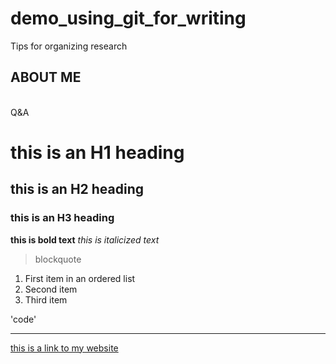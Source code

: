 # demo_using_git_for_writing
Tips for organizing research

## ABOUT ME
<br>
Q&A

# this is an H1 heading
## this is an H2 heading
### this is an H3 heading

**this is bold text**
*this is italicized text*

> blockquote

1. First item in an ordered list
2. Second item 
3. Third item

'code'

---

[this is a link to my website](https://www.example.com)

